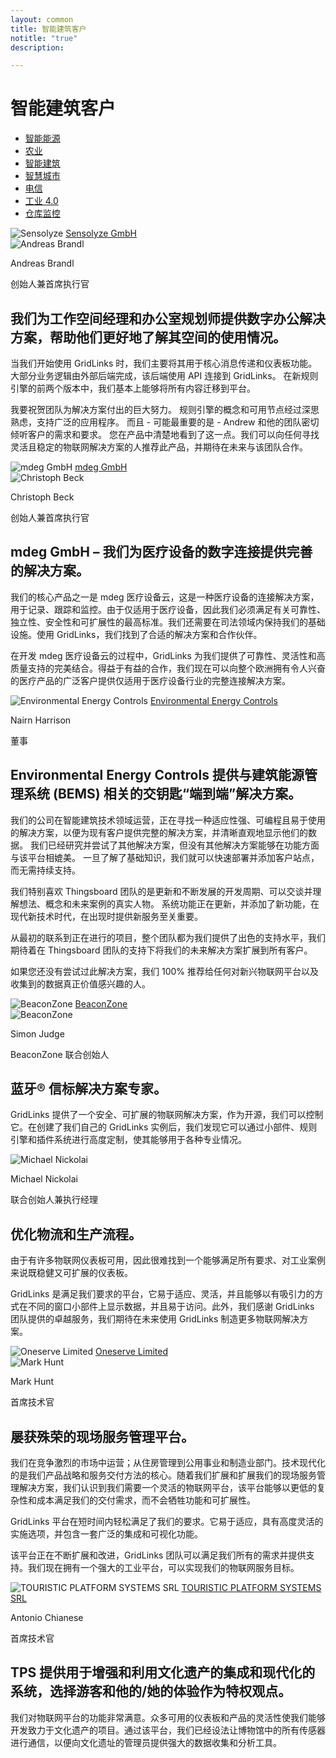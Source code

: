 ```yaml
---
layout: common
title: 智能建筑客户
notitle: "true"
description:

---
```


<h1 class="mainTitle smart-buildings">智能建筑客户</h1>

<nav class="customers-nav">
    <ul>
        <li>
            <a href="/industries/smart-energy/">智能能源</a>
        </li>
        <li>
            <a href="/industries/agriculture/">农业</a>
        </li>
        <li>
            <a href="/industries/smart-buildings/" class="active">智能建筑</a>
        </li>
        <li>
            <a href="/industries/smart-city/">智慧城市</a>
        </li>
        <li>
            <a href="/industries/telecom/">电信</a>
        </li>
        <li>
            <a href="/industries/industry40/">工业 4.0</a>
        </li>
        <li>
            <a href="/industries/warehouse-monitoring/">仓库监控</a>
        </li>
    </ul>
</nav>

<div class="customer-block">
    <div class="customer-company">
        <img class="customer-logo" src="/images/customers/sensolyze.png" alt="Sensolyze">
        <a class="outlink" href="https://www.sensolyze.com/" alt="Sensolyze GmbH">Sensolyze GmbH</a>
    </div>
    <div class="customer-content">
        <div class="person-container">
            <img class="person-logo" src="/images/customers/sensolyze-person.png" alt="Andreas Brandl">
            <div class="person-title">
                <p class="person-name"> Andreas Brandl </p>
                <p class="person-position"> 创始人兼首席执行官 </p>
            </div>
        </div>
        <h2>
            我们为工作空间经理和办公室规划师提供数字办公解决方案，帮助他们更好地了解其空间的使用情况。
        </h2>
        <p>
            当我们开始使用 GridLinks 时，我们主要将其用于核心消息传递和仪表板功能。
            大部分业务逻辑由外部后端完成，该后端使用 API 连接到 GridLinks。
            在新规则引擎的前两个版本中，我们基本上能够将所有内容迁移到平台。
        </p>
        <p>
            我要祝贺团队为解决方案付出的巨大努力。
            规则引擎的概念和可用节点经过深思熟虑，支持广泛的应用程序。
            而且 - 可能最重要的是 - Andrew 和他的团队密切倾听客户的需求和要求。
            您在产品中清楚地看到了这一点。我们可以向任何寻找灵活且稳定的物联网解决方案的人推荐此产品，并期待在未来与该团队合作。
        </p>
    </div>
</div>

<div class="customer-block">
    <div class="customer-company">
        <img class="customer-logo" src="/images/customers/mdeg.png" alt="mdeg GmbH">
        <a class="outlink" href="https://www.mdeg-digital.com/">mdeg GmbH</a>
    </div>
    <div class="customer-content">
        <div class="person-container">
            <img class="person-logo" src="/images/customers/mdeg-cbeck.jpg" alt="Christoph Beck">
            <div class="person-title">
                <p class="person-name"> Christoph Beck </p>
                <p class="person-position"> 创始人兼首席执行官 </p>
            </div>
        </div>
        <h2>
            mdeg GmbH – 我们为医疗设备的数字连接提供完善的解决方案。
        </h2>
        <p>
            我们的核心产品之一是 mdeg 医疗设备云，这是一种医疗设备的连接解决方案，用于记录、跟踪和监控。由于仅适用于医疗设备，因此我们必须满足有关可靠性、独立性、安全性和可扩展性的最高标准。我们还需要在司法领域内保持我们的基础设施。使用 GridLinks，我们找到了合适的解决方案和合作伙伴。
        </p>
        <p>
            在开发 mdeg 医疗设备云的过程中，GridLinks 为我们提供了可靠性、灵活性和高质量支持的完美结合。得益于有益的合作，我们现在可以向整个欧洲拥有令人兴奋的医疗产品的广泛客户提供仅适用于医疗设备行业的完整连接解决方案。
        </p>
    </div>
</div>

<div class="customer-block">
    <div class="customer-company">
        <img class="customer-logo" src="/images/customers/e2c.png" alt="Environmental Energy Controls">
        <a class="outlink" href="https://www.e2cbms.com/" alt="Environmental Energy Controls">Environmental Energy Controls</a>
    </div>
    <div class="customer-content">
        <div class="person-container">
            <div class="person-title">
                <p class="person-name"> Nairn Harrison </p>
                <p class="person-position"> 董事 </p>
            </div>
        </div>
        <h2>
            Environmental Energy Controls 提供与建筑能源管理系统 (BEMS) 相关的交钥匙“端到端”解决方案。
        </h2>
        <p>
            我们的公司在智能建筑技术领域运营，正在寻找一种适应性强、可编程且易于使用的解决方案，以便为现有客户提供完整的解决方案，并清晰直观地显示他们的数据。
            我们已经研究并尝试了其他解决方案，但没有其他解决方案能够在功能方面与该平台相媲美。
            一旦了解了基础知识，我们就可以快速部署并添加客户站点，而无需持续支持。
        </p>
        <p>
            我们特别喜欢 Thingsboard 团队的是更新和不断发展的开发周期、可以交谈并理解想法、概念和未来案例的真实人物。
            系统功能正在更新，并添加了新功能，在现代新技术时代，在出现时提供新服务至关重要。
        </p>
        <p>
            从最初的联系到正在进行的项目，整个团队都为我们提供了出色的支持水平，我们期待着在 Thingsboard 团队的支持下将我们的未来解决方案扩展到所有客户。
        </p>
        <p>
            如果您还没有尝试过此解决方案，我们 100% 推荐给任何对新兴物联网平台以及收集到的数据真正价值感兴趣的人。
        </p> 
    </div>
</div>

<div class="customer-block">
    <div class="customer-company">
        <img class="customer-logo" src="/images/customers/beaconzone.png" alt="BeaconZone">
        <a class="outlink" href="https://www.beaconzone.co.uk/">BeaconZone</a>
    </div>
    <div class="customer-content">
        <div class="person-container">
            <img class="person-logo" src="/images/customers/beaconzone-person.jpg" alt="BeaconZone">
            <div class="person-title">
                <p class="person-name"> Simon Judge </p>
                <p class="person-position"> BeaconZone 联合创始人 </p>
            </div>
        </div>
        <h2>
            蓝牙® 信标解决方案专家。
        </h2>
        <p>
            GridLinks 提供了一个安全、可扩展的物联网解决方案，作为开源，我们可以控制它。在创建了我们自己的 GridLinks 实例后，我们发现它可以通过小部件、规则引擎和插件系统进行高度定制，使其能够用于各种专业情况。
        </p>
    </div>
</div>

<div class="customer-block">
    <div class="customer-company">
        <img class="customer-logo" src="/images/customers/conbee.svg" alt="Michael Nickolai">
    </div>
    <div class="customer-content">
        <div class="person-container">
            <div class="person-title">
                <p class="person-name"> Michael Nickolai </p>
                <p class="person-position"> 联合创始人兼执行经理 </p>
            </div>
        </div>
        <h2>
            优化物流和生产流程。
        </h2>
        <p>
            由于有许多物联网仪表板可用，因此很难找到一个能够满足所有要求、对工业案例来说既稳健又可扩展的仪表板。
        </p>
        <p>
            GridLinks 是满足我们要求的平台，它易于适应、灵活，并且能够以有吸引力的方式在不同的窗口小部件上显示数据，并且易于访问。此外，我们感谢 GridLinks 团队提供的卓越服务，我们期待在未来使用 GridLinks 制造更多物联网解决方案。
        </p>
    </div>
</div>

<div class="customer-block">
    <div class="customer-company">
        <img class="customer-logo" src="/images/customers/oneserve.svg" alt="Oneserve Limited">
        <a class="outlink" href="https://www.oneserve.co.uk/">Oneserve Limited</a>
    </div>
    <div class="customer-content">
        <div class="person-container">
            <img class="person-logo" src="/images/customers/oneserve-person.png" alt="Mark Hunt">
            <div class="person-title">
                <p class="person-name"> Mark Hunt </p>
                <p class="person-position"> 首席技术官 </p>
            </div>
        </div>
        <h2>
            屡获殊荣的现场服务管理平台。
        </h2>
        <p>
            我们在竞争激烈的市场中运营；从住房管理到公用事业和制造业部门。技术现代化的是我们产品战略和服务交付方法的核心。随着我们扩展和扩展我们的现场服务管理解决方案，我们认识到我们需要一个灵活的物联网平台，该平台能够以更低的复杂性和成本满足我们的交付需求，而不会牺牲功能和可扩展性。
        </p>
        <p>
            GridLinks 平台在短时间内轻松满足了我们的要求。它易于适应，具有高度灵活的实施选项，并包含一套广泛的集成和可视化功能。
        </p>
        <p>
            该平台正在不断扩展和改进，GridLinks 团队可以满足我们所有的需求并提供支持。我们现在拥有一个强大的工业平台，可以实现我们的物联网服务目标。
        </p>
    </div>
</div>

<div class="customer-block">
    <div class="customer-company">
        <img class="customer-logo" src="/images/customers/tpssystems.png" alt="TOURISTIC PLATFORM SYSTEMS SRL">
        <a class="outlink" href="https://tpsystems.it/">TOURISTIC PLATFORM SYSTEMS SRL</a>
    </div>
    <div class="customer-content">
        <div class="person-container">
            <div class="person-title">
                <p class="person-name"> Antonio Chianese </p>
                <p class="person-position"> 首席技术官 </p>
            </div>
        </div>
        <h2>
            TPS 提供用于增强和利用文化遗产的集成和现代化的系统，选择游客和他的/她的体验作为特权观点。
        </h2>
        <p>
            我们对物联网平台的功能非常满意。众多可用的仪表板和产品的灵活性使我们能够开发致力于文化遗产的项目。通过该平台，我们已经设法让博物馆中的所有传感器进行通信，以便向文化遗址的管理员提供强大的数据收集和分析工具。
        </p>
    </div>
</div>